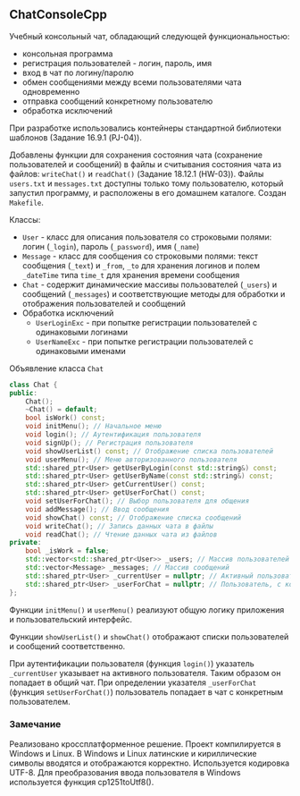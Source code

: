 ## ChatConsoleCpp

Учебный консольный чат, обладающий следующей функциональностью:
* консольная программа
* регистрация пользователей - логин, пароль, имя
* вход в чат по логину/паролю
* обмен сообщениями между всеми пользователями чата одновременно
* отправка сообщений конкретному пользователю
* обработка исключений

При разработке использовались контейнеры стандартной библиотеки шаблонов (Задание 16.9.1 (PJ-04)).

Добавлены функции для сохранения состояния чата (сохранение пользователей и сообщений) в файлы и считывания состояния чата из файлов: `writeChat()` и `readChat()` (Задание 18.12.1 (HW-03)). Файлы `users.txt` и `messages.txt` доступны только тому пользователю, который запустил программу, и расположены в его домашнем каталоге. Создан `Makefile`.

Классы:
* `User` - класс для описания пользователя со строковыми полями: логин (`_login`), пароль (`_password`), имя (`_name`)
* `Message` - класс для сообщения со строковыми полями: текст сообщения (`_text`) и `_from`, `_to` для хранения логинов и полем `_dateTime` типа `time_t` для хранения времени сообщения
* `Chat` - содержит динамические массивы пользователей (`_users`) и сообщений (`_messages`) и соответствующие методы для обработки и отображения пользователей и сообщений
* Обработка исключений
  - `UserLoginExc` - при попытке регистрации пользователей с одинаковыми логинами
  - `UserNameExc` - при попытке регистрации пользователей с одинаковыми именами

Объявление класса `Chat`
```cpp
class Chat {
public:
	Chat();
	~Chat() = default;
	bool isWork() const;
	void initMenu(); // Начальное меню
	void login(); // Аутентификация пользователя
	void signUp(); // Регистрация пользователя
	void showUserList() const; // Отображение списка пользователей
	void userMenu(); // Меню авторизованного пользователя
	std::shared_ptr<User> getUserByLogin(const std::string&) const;
	std::shared_ptr<User> getUserByName(const std::string&) const;
	std::shared_ptr<User> getCurrentUser() const;
	std::shared_ptr<User> getUserForChat() const;
	void setUserForChat(); // Выбор пользователя для общения
	void addMessage(); // Ввод сообщения
	void showChat() const; // Отображение списка сообщений
	void writeChat(); // Запись данных чата в файлы
	void readChat(); // Чтение данных чата из файлов
private:
	bool _isWork = false;
	std::vector<std::shared_ptr<User>> _users; // Массив пользователей
	std::vector<Message> _messages; // Массив сообщений
	std::shared_ptr<User> _currentUser = nullptr; // Активный пользователь
	std::shared_ptr<User> _userForChat = nullptr; // Пользователь, с которым ведется общение
};
```
Функции `initMenu()` и `userMenu()` реализуют общую логику приложения и пользовательский интерфейс.

Функции `showUserList()` и `showChat()` отображают списки пользователей и сообщений соответственно.

При аутентификации пользователя (функция `login()`) указатель `_currentUser` указывает на активного пользователя. Таким образом он попадает в общий чат. При определении указателя `_userForChat` (функция `setUserForChat()`) пользователь попадает в чат с конкретным пользователем.

### Замечание
Реализовано кроссплатформенное решение. Проект компилируется в Windows и Linux. В Windows и Linux латинские и кириллические символы вводятся и отображаются корректно. Используется кодировка UTF-8. Для преобразования ввода пользователя в Windows используется функция cp1251toUtf8().
